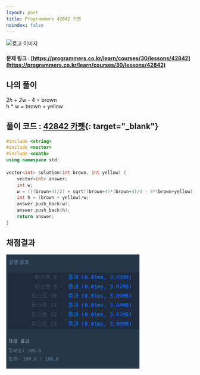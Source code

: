 ```yaml
---
layout: post
title: Programmers 42842 카펫
noindex: false
---
```

![로고 이미지](https://s3.ap-northeast-2.amazonaws.com/grepp-cloudfront/programmers_imgs/design/logo.jpg)

#### 문제 링크 : [https://programmers.co.kr/learn/courses/30/lessons/42842](https://programmers.co.kr/learn/courses/30/lessons/42842)


## 나의 풀이

2*h + 2*w - 4 = brown                                   
h * w = brown + yellow                                                                                 

## 풀이 코드 : [42842 카펫](https://github.com/sun-pyo/algorithm/blob/main/programmers/42842.cpp){: target="_blank"}

```c++
#include <string>
#include <vector>
#include <cmath>
using namespace std;

vector<int> solution(int brown, int yellow) {
    vector<int> answer;
    int w;
    w = (((brown+4)/2) + sqrt((brown+4)*(brown+4)/4 - 4*(brown+yellow)))/2;
    int h = (brown + yellow)/w;
    answer.push_back(w);
    answer.push_back(h);
    return answer;
}
```


## 채점결과

![42586](\algorithm\img\programmers_42842.PNG)
